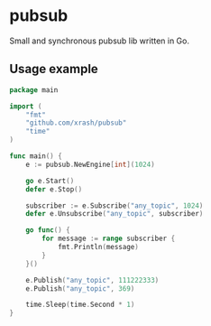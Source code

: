 # pubsub

Small and synchronous pubsub lib written in Go.

## Usage example

```go
package main

import (
	"fmt"
	"github.com/xrash/pubsub"
	"time"
)

func main() {
	e := pubsub.NewEngine[int](1024)

	go e.Start()
	defer e.Stop()

	subscriber := e.Subscribe("any_topic", 1024)
	defer e.Unsubscribe("any_topic", subscriber)

	go func() {
		for message := range subscriber {
			fmt.Println(message)
		}
	}()

	e.Publish("any_topic", 111222333)
	e.Publish("any_topic", 369)

	time.Sleep(time.Second * 1)
}
```
